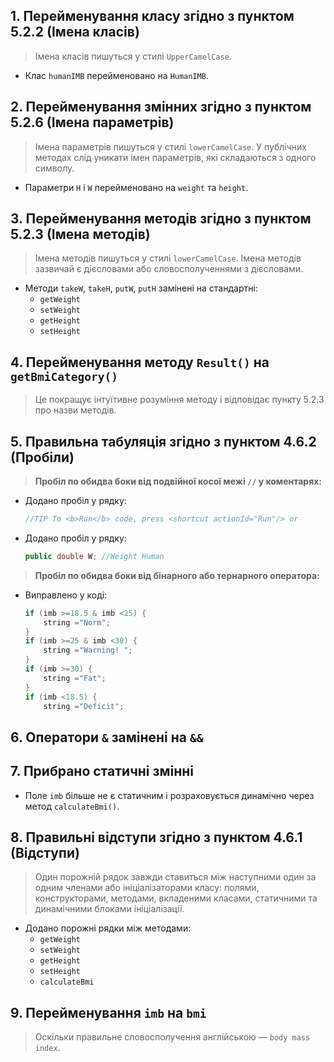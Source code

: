## 1. Перейменування класу згідно з пунктом 5.2.2 (Імена класів)
> Імена класів пишуться у стилі `UpperCamelCase`.

- Клас `humanIMB` перейменовано на `HumanIMB`.

## 2. Перейменування змінних згідно з пунктом 5.2.6 (Імена параметрів)
> Імена параметрів пишуться у стилі `lowerCamelCase`. У публічних методах слід уникати імен параметрів, які складаються з одного символу.

- Параметри `H` і `W` перейменовано на `weight` та `height`.

## 3. Перейменування методів згідно з пунктом 5.2.3 (Імена методів)
> Імена методів пишуться у стилі `lowerCamelCase`. Імена методів зазвичай є дієсловами або словосполученнями з дієсловами.

- Методи `takeW`, `takeH`, `putW`, `putH` замінені на стандартні:
  - `getWeight`
  - `setWeight`
  - `getHeight`
  - `setHeight`

## 4. Перейменування методу `Result()` на `getBmiCategory()`
> Це покращує інтуїтивне розуміння методу і відповідає пункту 5.2.3 про назви методів.

## 5. Правильна табуляція згідно з пунктом 4.6.2 (Пробіли)

> **Пробіл по обидва боки від подвійної косої межі `//` у коментарях:**
- Додано пробіл у рядку:
  ```java
  //TIP To <b>Run</b> code, press <shortcut actionId="Run"/> or
  ```
- Додано пробіл у рядку:
  ```java
  public double W; //Weight Human
  ```

> **Пробіл по обидва боки від бінарного або тернарного оператора:**
- Виправлено у коді:
  ```java
  if (imb >=18.5 & imb <25) {
      string ="Norm";
  }
  if (imb >=25 & imb <30) {
      string ="Warning! ";
  }
  if (imb >=30) {
      string ="Fat";
  }
  if (imb <18.5) {
      string ="Deficit";
  ```

## 6. Оператори `&` замінені на `&&`

## 7. Прибрано статичні змінні
  - Поле `imb` більше не є статичним і розраховується динамічно через метод `calculateBmi()`.

## 8. Правильні відступи згідно з пунктом 4.6.1 (Відступи)
> Один порожній рядок завжди ставиться між наступними один за одним членами або ініціалізаторами класу: полями, конструкторами, методами, вкладеними класами, статичними та динамічними блоками ініціалізації.

- Додано порожні рядки між методами:
  - `getWeight`
  - `setWeight`
  - `getHeight`
  - `setHeight`
  - `calculateBmi`

## 9. Перейменування `imb` на `bmi`
> Оскільки правильне словосполучення англійською — `body mass index`.







